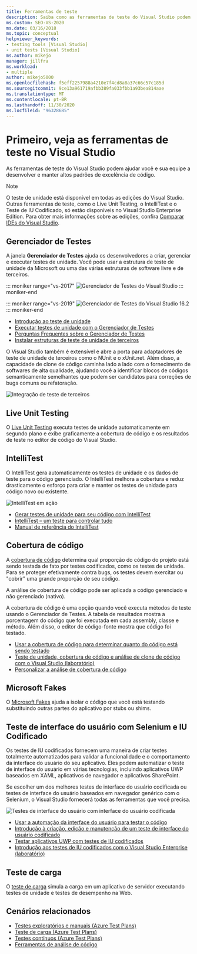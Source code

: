 ```yaml
---
title: Ferramentas de teste
description: Saiba como as ferramentas de teste do Visual Studio podem ajudá-lo e sua equipe a desenvolver e sustentar altos padrões de excelência de código.
ms.custom: SEO-VS-2020
ms.date: 03/16/2018
ms.topic: conceptual
helpviewer_keywords:
- testing tools [Visual Studio]
- unit tests [Visual Studio]
ms.author: mikejo
manager: jillfra
ms.workload:
- multiple
author: mikejo5000
ms.openlocfilehash: f5eff2257988a4210e7f4cd8a8a37c66c57c185d
ms.sourcegitcommit: 9ce13a961719afbb389fa033fbb1a93bea814aae
ms.translationtype: MT
ms.contentlocale: pt-BR
ms.lasthandoff: 11/30/2020
ms.locfileid: "96328685"
---
```

# <a name="first-look-at-testing-tools-in-visual-studio"></a>Primeiro, veja as ferramentas de teste no Visual Studio

As ferramentas de teste do Visual Studio podem ajudar você e sua equipe a desenvolver e manter altos padrões de excelência de código.

> [!NOTE]
> O teste de unidade está disponível em todas as edições do Visual Studio. Outras ferramentas de teste, como o Live Unit Testing, o IntelliTest e o Teste de IU Codificado, só estão disponíveis no Visual Studio Enterprise Edition. Para obter mais informações sobre as edições, confira [Comparar IDEs do Visual Studio](https://visualstudio.microsoft.com/vs/compare/).

## <a name="test-explorer"></a>Gerenciador de Testes

A janela **Gerenciador de Testes** ajuda os desenvolvedores a criar, gerenciar e executar testes de unidade. Você pode usar a estrutura de teste de unidade da Microsoft ou uma das várias estruturas de software livre e de terceiros.

::: moniker range="vs-2017"
![Gerenciador de Testes do Visual Studio](media/devtest-testexplorer.png)
::: moniker-end

::: moniker range="vs-2019"
![Gerenciador de Testes do Visual Studio 16.2](media/vs-2019/test-explorer-16-2.PNG)
::: moniker-end

* [Introdução ao teste de unidade](unit-test-your-code.md)
* [Executar testes de unidade com o Gerenciador de Testes](run-unit-tests-with-test-explorer.md)
* [Perguntas Frequentes sobre o Gerenciador de Testes](test-explorer-faq.md)
* [Instalar estruturas de teste de unidade de terceiros](install-third-party-unit-test-frameworks.md)

O Visual Studio também é extensível e abre a porta para adaptadores de teste de unidade de terceiros como o NUnit e o xUnit.net. Além disso, a capacidade de clone de código caminha lado a lado com o fornecimento de softwares de alta qualidade, ajudando você a identificar blocos de códigos semanticamente semelhantes que podem ser candidatos para correções de bugs comuns ou refatoração.

![Integração de teste de terceiros](media/devtest-thirdparty.png)

## <a name="live-unit-testing"></a>Live Unit Testing

O [Live Unit Testing](../test/live-unit-testing.md) executa testes de unidade automaticamente em segundo plano e exibe graficamente a cobertura de código e os resultados de teste no editor de código do Visual Studio.

## <a name="intellitest"></a>IntelliTest

O IntelliTest gera automaticamente os testes de unidade e os dados de teste para o código gerenciado. O IntelliTest melhora a cobertura e reduz drasticamente o esforço para criar e manter os testes de unidade para código novo ou existente.

![IntelliTest em ação](media/devtest-intellitest.png)

* [Gerar testes de unidade para seu código com IntelliTest](generate-unit-tests-for-your-code-with-intellitest.md)
* [IntelliTest – um teste para controlar tudo](https://devblogs.microsoft.com/devops/intellitest-one-test-to-rule-them-all/)
* [Manual de referência do IntelliTest](intellitest-manual/index.md)

## <a name="code-coverage"></a>Cobertura de código

A [cobertura de código](../test/using-code-coverage-to-determine-how-much-code-is-being-tested.md) determina qual proporção do código do projeto está sendo testada de fato por testes codificados, como os testes de unidade. Para se proteger efetivamente contra bugs, os testes devem exercitar ou "cobrir" uma grande proporção de seu código.

A análise de cobertura de código pode ser aplicada a código gerenciado e não gerenciado (nativo).

A cobertura de código é uma opção quando você executa métodos de teste usando o Gerenciador de Testes. A tabela de resultados mostra a porcentagem do código que foi executada em cada assembly, classe e método. Além disso, o editor de código-fonte mostra que código foi testado.

* [Usar a cobertura de código para determinar quanto do código está sendo testado](using-code-coverage-to-determine-how-much-code-is-being-tested.md)
* [Teste de unidade, cobertura de código e análise de clone de código com o Visual Studio (laboratório)](https://www.boost.org/doc/libs/1_71_0/libs/test/doc/html/index.html)
* [Personalizar a análise de cobertura de código](customizing-code-coverage-analysis.md)

## <a name="microsoft-fakes"></a>Microsoft Fakes

O [Microsoft Fakes](../test/isolating-code-under-test-with-microsoft-fakes.md) ajuda a isolar o código que você está testando substituindo outras partes do aplicativo por stubs ou shims.

## <a name="user-interface-testing-with-coded-ui-and-selenium"></a>Teste de interface do usuário com Selenium e IU Codificado

Os testes de IU codificados fornecem uma maneira de criar testes totalmente automatizados para validar a funcionalidade e o comportamento da interface do usuário do seu aplicativo. Eles podem automatizar o teste de interface do usuário em várias tecnologias, incluindo aplicativos UWP baseados em XAML, aplicativos de navegador e aplicativos SharePoint.

Se escolher um dos melhores testes de interface do usuário codificada ou testes de interface do usuário baseados em navegador genérico com o Selenium, o Visual Studio fornecerá todas as ferramentas que você precisa.

![Testes de interface do usuário com interface do usuário codificada](media/devtest-codeduitest.png)

* [Usar a automação da interface do usuário para testar o código](use-ui-automation-to-test-your-code.md)
* [Introdução à criação, edição e manutenção de um teste de interface do usuário codificado](walkthrough-creating-editing-and-maintaining-a-coded-ui-test.md)
* [Testar aplicativos UWP com testes de IU codificados](test-uwp-app-with-coded-ui-test.md)
* [Introdução aos testes de IU codificados com o Visual Studio Enterprise (laboratório)](https://www.boost.org/doc/libs/1_71_0/libs/test/doc/html/index.html)

## <a name="load-testing"></a>Teste de carga

O [teste de carga](../test/quickstart-create-a-load-test-project.md) simula a carga em um aplicativo de servidor executando testes de unidade e testes de desempenho na Web.

## <a name="related-scenarios"></a>Cenários relacionados

* [Testes exploratórios e manuais (Azure Test Plans)](/azure/devops/test/index?view=vsts&preserve-view=true)
* [Teste de carga (Azure Test Plans)](/azure/devops/test/load-test/index?view=vsts&preserve-view=true)
* [Testes contínuos (Azure Test Plans)](/azure/devops/pipelines/test/getting-started-with-continuous-testing?view=vsts&preserve-view=true)
* [Ferramentas de análise de código](../code-quality/code-analysis-for-managed-code-overview.md)

